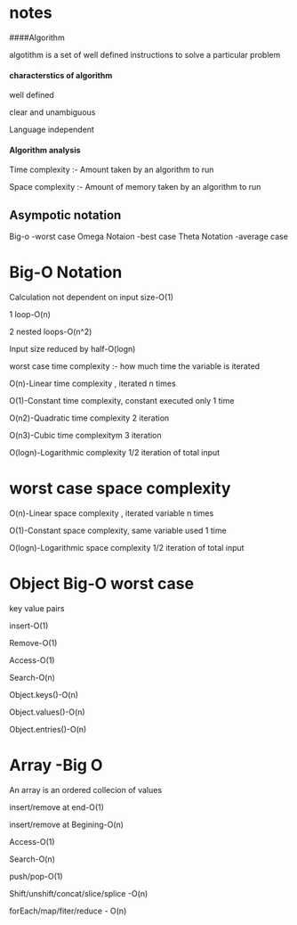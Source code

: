 # notes

####Algorithm

algotithm is a set of well defined instructions to solve a particular problem

#### characterstics of algorithm

well defined

clear and unambiguous

Language independent



#### Algorithm analysis


Time complexity :- Amount taken by an algorithm to run

Space complexity :- Amount of memory taken by an algorithm to run



## Asympotic notation 

Big-o -worst case
Omega Notaion -best case
Theta Notation -average case



# Big-O Notation

Calculation not dependent on input size-O(1)

1 loop-O(n)

2 nested loops-O(n^2)

Input size reduced by half-O(logn)


worst case time complexity :- how much time the variable is iterated 

O(n)-Linear time complexity , iterated n times

O(1)-Constant time complexity, constant executed only 1 time

O(n2)-Quadratic time complexity 2 iteration 

O(n3)-Cubic time complexitym 3 iteration

O(logn)-Logarithmic complexity 1/2 iteration of total input


# worst case space complexity


O(n)-Linear space complexity , iterated variable n times

O(1)-Constant space complexity, same variable used 1 time

O(logn)-Logarithmic space complexity 1/2 iteration of total input



# Object Big-O worst case

key value pairs

insert-O(1)

Remove-O(1)

Access-O(1)

Search-O(n)

Object.keys()-O(n)

Object.values()-O(n)

Object.entries()-O(n)


# Array -Big O

An array is an ordered collecion of values

insert/remove at end-O(1)

insert/remove at Begining-O(n)

Access-O(1)

Search-O(n)

push/pop-O(1)

Shift/unshift/concat/slice/splice -O(n)

forEach/map/fiter/reduce - O(n)

